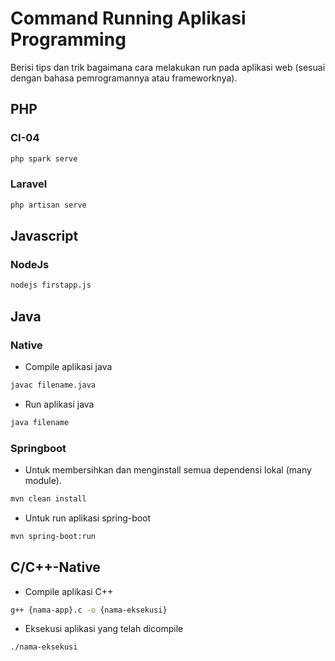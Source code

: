# Command Running Aplikasi Programming

Berisi tips dan trik bagaimana cara melakukan run pada aplikasi web (sesuai dengan bahasa pemrogramannya atau frameworknya).

## PHP

### CI-04

```bash
php spark serve 
```

### Laravel

```bash
php artisan serve
```

## Javascript

### NodeJs

```bash
nodejs firstapp.js
```

## Java

### Native

- Compile aplikasi java

```bash
javac filename.java
```

- Run aplikasi java

```bash
java filename
```

### Springboot

- Untuk membersihkan dan menginstall semua dependensi lokal (many module).

```bash
mvn clean install
```

- Untuk run aplikasi spring-boot

```bash
mvn spring-boot:run
```

## C/C++-Native

- Compile aplikasi C++

```bash
g++ {nama-app}.c -o {nama-eksekusi}
```

- Eksekusi aplikasi yang telah dicompile

```bash
./nama-eksekusi
```
